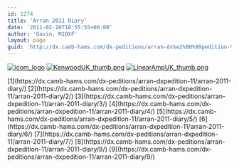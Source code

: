 ```yaml
---
id: 1274
title: 'Arran 2011 Diary'
date: '2011-02-10T18:55:55+00:00'
author: 'Gavin, M1BXF'
layout: page
guid: 'http://dx.camb-hams.com/dx-peditions/arran-dx%e2%80%99pedition-%e2%80%9811/arran-2011-diary/'
---
```


[![](http://dx.camb-hams.com/wp-content/uploads/2011/04/icom_logo.png "icom_logo")](http://bit.ly/cambhams-icom) [![](http://dx.camb-hams.com/wp-content/uploads/2011/04/KenwoodUK_thumb.png "KenwoodUK_thumb.png")](http://bit.ly/cambhams-kenwood) [![](http://dx.camb-hams.com/wp-content/uploads/2011/04/LinearAmpUK_thumb.png "LinearAmpUK_thumb.png")](http://bit.ly/cambhams-linamp)

<div class="pagination"> [<span class="page-number">1</span>](https://dx.camb-hams.com/dx-peditions/arran-dxpedition-11/arran-2011-diary/) [<span class="page-number">2</span>](https://dx.camb-hams.com/dx-peditions/arran-dxpedition-11/arran-2011-diary/2/) [<span class="page-number">3</span>](https://dx.camb-hams.com/dx-peditions/arran-dxpedition-11/arran-2011-diary/3/) [<span class="page-number">4</span>](https://dx.camb-hams.com/dx-peditions/arran-dxpedition-11/arran-2011-diary/4/) [<span class="page-number">5</span>](https://dx.camb-hams.com/dx-peditions/arran-dxpedition-11/arran-2011-diary/5/) [<span class="page-number">6</span>](https://dx.camb-hams.com/dx-peditions/arran-dxpedition-11/arran-2011-diary/6/) [<span class="page-number">7</span>](https://dx.camb-hams.com/dx-peditions/arran-dxpedition-11/arran-2011-diary/7/) [<span class="page-number">8</span>](https://dx.camb-hams.com/dx-peditions/arran-dxpedition-11/arran-2011-diary/8/) [<span class="page-number">9</span>](https://dx.camb-hams.com/dx-peditions/arran-dxpedition-11/arran-2011-diary/9/)</div>